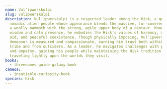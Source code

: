 ```yaml
---
name: Vul’ipwerskulpi
slug: vulipwerskulpi
description: Vul’ipwerskulpi is a respected leader among the Hisk, a gentle and
  nomadic alien people whose appearance blends the massive, fur-covered form of
  a woolly mammoth with the strong, agile upper body of a centaur. Known for his
  wisdom and calm presence, he embodies the Hisk’s values of harmony, mutual
  aid, and peaceful coexistence. Though physically imposing, Vul’ipwerskulpi’s
  demeanor is measured and compassionate, earning him trust both within his
  tribe and from outsiders. As a leader, he navigates challenges with patience
  and empathy, guiding his people while maintaining the Hisk tradition of
  traveling lightly upon the worlds they visit.
books:
  - threesomes-guide-galaxy-book
cameos:
  - insatiable-curiosity-book
species: hisk
---
```

